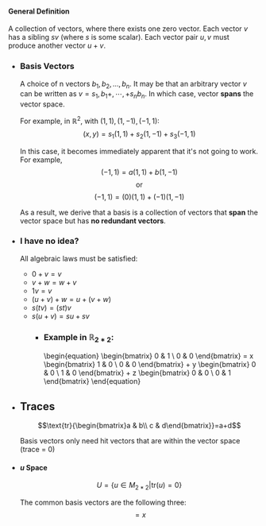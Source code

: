 #### General Definition
A collection of vectors, where there exists one zero vector. 
Each vector $v$ has a sibling $sv$ (where $s$ is some scalar).
Each vector pair $u,v$ must produce another vector $u+v$.
- ### Basis Vectors
  A choice of n vectors $b_1,b_2,\ldots,b_{n}$. It may be that an arbitrary vector $v$ can be written as $v=s_1,b_1+,\cdots,+s_{n}b_{n}$. In which case, vector **spans** the vector space.
  
  For example, in $\mathbb{R}^2$, with $\left(1,1\right),\left(1,-1\right),\left(-1,1\right)$:
  $$\left(x,y\right)=s_1\left(1,1\right)+s_2\left(1,-1\right)+s_3\left(-1,1\right)$$
  
  In this case, it becomes immediately apparent that it's not going to work.
  For example,
  $$\left(-1,1\right)=a\left(1,1\right)+b\left(1,-1\right)$$
  $$\text{or}$$
  $$\left(-1,1\right)=\left(0\right)\left(1,1\right)+\left(-1\right)\left(1,-1\right)$$
  
  As a result, we derive that a basis is a collection of vectors that **span** the vector space but has **no redundant vectors**.
- ### I have no idea?
  All algebraic laws must be satisfied:
  * $0+v=v$
  * $v+w=w+v$
  * $1v=v$
  * $(u+v)+w=u+(v+w)$
  * $s(tv) = (st)v$
  * $s(u+v)=su+sv$
	- ### Example in $\mathbb{R}_{2*2}$:
	  \begin{equation}
	  \begin{bmatrix} 0 & 1 \\ 0 & 0 \end{bmatrix} = x
	  \begin{bmatrix} 1 & 0 \\ 0 & 0 \end{bmatrix} + y
	  \begin{bmatrix} 0 & 0 \\ 1 & 0 \end{bmatrix} + z
	  \begin{bmatrix} 0 & 0 \\ 0 & 1 \end{bmatrix}
	  \end{equation}
- ## Traces
  $$\text{tr}{\begin{bmatrix}a & b\\ c & d\end{bmatrix}}=a+d$$
  
  Basis vectors only need hit vectors that are within the vector space (trace = 0)
- #### $u$ Space
  $$U=\{u\in M_{2*2} | \text{tr}(u)=0\}$$
  
  The common basis vectors are the following three:
  $$=x$$